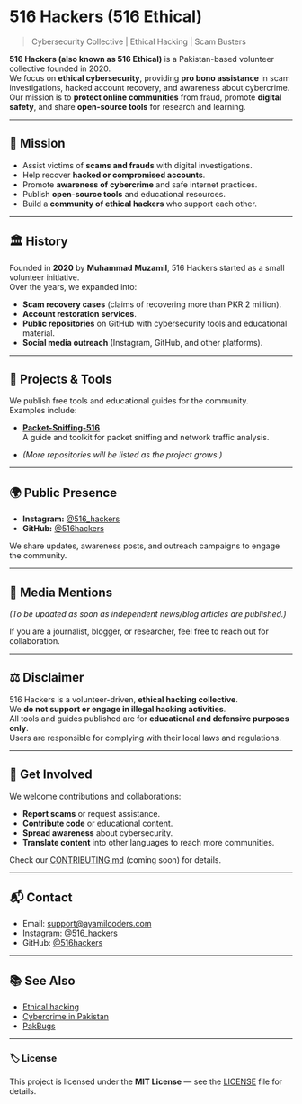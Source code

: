 # 516 Hackers (516 Ethical)

> Cybersecurity Collective | Ethical Hacking | Scam Busters

**516 Hackers (also known as 516 Ethical)** is a Pakistan-based volunteer collective founded in 2020.  
We focus on **ethical cybersecurity**, providing **pro bono assistance** in scam investigations, hacked account recovery, and awareness about cybercrime.  
Our mission is to **protect online communities** from fraud, promote **digital safety**, and share **open-source tools** for research and learning.

---

## 📜 Mission
- Assist victims of **scams and frauds** with digital investigations.
- Help recover **hacked or compromised accounts**.
- Promote **awareness of cybercrime** and safe internet practices.
- Publish **open-source tools** and educational resources.
- Build a **community of ethical hackers** who support each other.

---

## 🏛️ History
Founded in **2020** by **Muhammad Muzamil**, 516 Hackers started as a small volunteer initiative.  
Over the years, we expanded into:
- **Scam recovery cases** (claims of recovering more than PKR 2 million).
- **Account restoration services**.
- **Public repositories** on GitHub with cybersecurity tools and educational material.
- **Social media outreach** (Instagram, GitHub, and other platforms).

---

## 🔧 Projects & Tools
We publish free tools and educational guides for the community.  
Examples include:

- **[Packet-Sniffing-516](https://github.com/516hackers/Packet-Sniffing-516)**  
  A guide and toolkit for packet sniffing and network traffic analysis.

- *(More repositories will be listed as the project grows.)*

---

## 🌍 Public Presence
- **Instagram:** [@516_hackers](https://www.instagram.com/516_hackers/)  
- **GitHub:** [@516hackers](https://github.com/516hackers)  

We share updates, awareness posts, and outreach campaigns to engage the community.

---

## 📰 Media Mentions
*(To be updated as soon as independent news/blog articles are published.)*

If you are a journalist, blogger, or researcher, feel free to reach out for collaboration.

---

## ⚖️ Disclaimer
516 Hackers is a volunteer-driven, **ethical hacking collective**.  
We **do not support or engage in illegal hacking activities**.  
All tools and guides published are for **educational and defensive purposes only**.  
Users are responsible for complying with their local laws and regulations.

---

## 🤝 Get Involved
We welcome contributions and collaborations:

- **Report scams** or request assistance.
- **Contribute code** or educational content.
- **Spread awareness** about cybersecurity.
- **Translate content** into other languages to reach more communities.

Check our [CONTRIBUTING.md](CONTRIBUTING.md) (coming soon) for details.

---

## 📬 Contact
- Email: [support@ayamilcoders.com](mailto:support@ayamilcoders.com)  
- Instagram: [@516_hackers](https://www.instagram.com/516_hackers/)  
- GitHub: [@516hackers](https://github.com/516hackers)  

---

## 📚 See Also
- [Ethical hacking](https://en.wikipedia.org/wiki/Ethical_hacking)  
- [Cybercrime in Pakistan](https://en.wikipedia.org/wiki/Cybercrime_in_Pakistan)  
- [PakBugs](https://en.wikipedia.org/wiki/PakBugs)  

---

### 🏷️ License
This project is licensed under the **MIT License** — see the [LICENSE](LICENSE) file for details.

